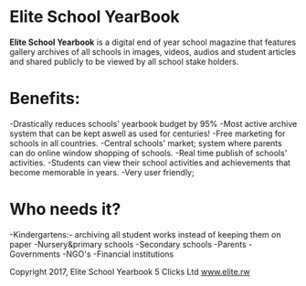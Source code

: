 # Elite School YearBook
<b>Elite School Yearbook</b> is a digital end of year school magazine that features gallery archives of all schools in images, videos, audios and student articles and shared publicly to be viewed by all school stake holders.

# Benefits:
  -Drastically reduces schools' yearbook budget by 95%
  -Most active archive system that can be kept aswell as used for centuries!
  -Free marketing for schools in all countries.
  -Central schools' market; system where parents can do online window shopping of schools.
  -Real time publish of schools' activities.
  -Students can view their school activities and achievements that become memorable in years.
  -Very user friendly; 

# Who needs it?
  -Kindergartens:- archiving all student works instead of keeping them on paper
  -Nursery&primary schools
  -Secondary schools
  -Parents
  -Governments
  -NGO's
  -Financial institutions

Copyright 2017, Elite School Yearbook
5 Clicks Ltd
www.elite.rw
